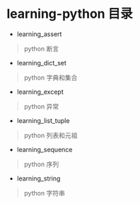 # learning-python 目录

- learning_assert
> python 断言

- learning_dict_set
> python 字典和集合

- learning_except
> python 异常

- learning_list_tuple
> python 列表和元祖

- learning_sequence
> python 序列

- learning_string
> python 字符串